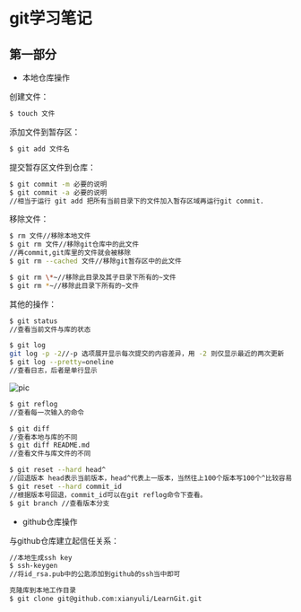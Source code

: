 git学习笔记
========
第一部分
--------

* 本地仓库操作		

创建文件：
```bash
$ touch 文件
```
添加文件到暂存区：
```bash
$ git add 文件名
```
提交暂存区文件到仓库：
```bash
$ git commit -m 必要的说明	
$ git commit -a 必要的说明	
//相当于运行 git add 把所有当前目录下的文件加入暂存区域再运行git commit.
```
移除文件：
```bash
$ rm 文件//移除本地文件
$ git rm 文件//移除git仓库中的此文件
//再commit,git库里的文件就会被移除
$ git rm --cached 文件//移除git暂存区中的此文件

$ git rm \*~//移除此目录及其子目录下所有的~文件
$ git rm *~//移除此目录下所有的~文件
```

其他的操作：
```bash
$ git status
//查看当前文件与库的状态

$ git log
git log -p -2//-p 选项展开显示每次提交的内容差异，用 -2 则仅显示最近的两次更新
$ git log --pretty=oneline 
//查看日志，后者是单行显示
```
![pic](https://github.com/xianyuli/LearnGit/pic/log语法.png "log语法")
```bash
$ git reflog 
//查看每一次输入的命令

$ git diff 
//查看本地与库的不同
$ git diff README.md
//查看文件与库文件的不同

$ git reset --hard head^ 
//回退版本 head表示当前版本，head^代表上一版本，当然往上100个版本写100个^比较容易数不过来，所以写成HEAD~100。
$ git reset --hard commit_id 
//根据版本号回退，commit_id可以在git reflog命令下查看。
$ git branch //查看版本分支

```


* github仓库操作
	
与github仓库建立起信任关系：
```bash
//本地生成ssh key
$ ssh-keygen
//将id_rsa.pub中的公匙添加到github的ssh当中即可

克隆库到本地工作目录
$ git clone git@github.com:xianyuli/LearnGit.git


```